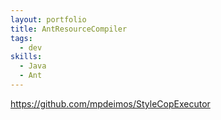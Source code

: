 ```yaml
---
layout: portfolio
title: AntResourceCompiler
tags:
  - dev
skills:
  - Java
  - Ant
---
```


https://github.com/mpdeimos/StyleCopExecutor
